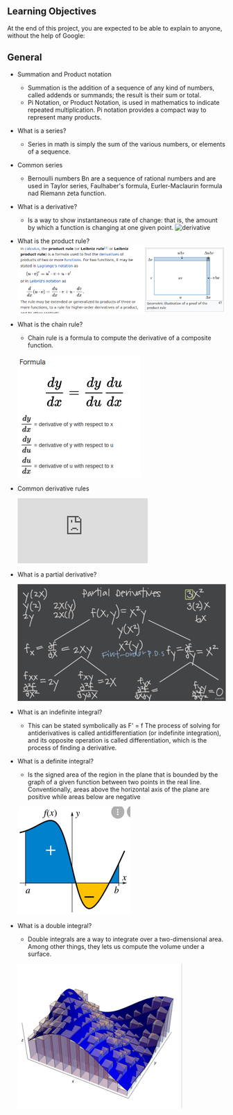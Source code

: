 ## Learning Objectives

At the end of this project, you are expected to be able to explain to anyone, without the help of Google:

## General

- Summation and Product notation
    - Summation is the addition of a sequence of any kind of numbers, called addends or summands; the result is their sum or total.
    - Pi Notation, or Product Notation, is used in mathematics to indicate repeated multiplication. Pi notation provides a compact way to represent many products.

- What is a series?
    - Series in math is simply the sum of the various numbers, or elements of a sequence. 
- Common series
    - Bernoulli numbers Bn are a sequence of rational numbers
    and are used in Taylor series, Faulhaber's formula, Eurler-Maclaurin formula nad Riemann zeta function.
- What is a derivative?
    - Is a way to show instantaneous rate of change: that is, the amount by which a function is changing at one given point.
    ![derivative](https://upload.wikimedia.org/wikipedia/commons/2/21/What_is_derivative_%28animation%29.gif)

- What is the product rule? 
    ![product rule](https://raw.githubusercontent.com/afarizap/holbertonschool-machine_learning/main/math/0x02-calculus/imgs/product_rule.png)

- What is the chain rule?
    - Chain rule is a formula to compute the derivative of a composite function. 
    
    ![chain rule](https://raw.githubusercontent.com/afarizap/holbertonschool-machine_learning/main/math/0x02-calculus/imgs/chain_rule.png)

- Common derivative rules
    
    ![derivative rules](https://www.mathsisfun.com/calculus/derivatives-rules.html)

- What is a partial derivative?
    
    ![partial derivative](https://raw.githubusercontent.com/afarizap/holbertonschool-machine_learning/main/math/0x02-calculus/imgs/partial_derivatives.png)

- What is an indefinite integral?
    - This can be stated symbolically as F' = f The process of solving for antiderivatives is called antidifferentiation (or indefinite integration), and its opposite operation is called differentiation, which is the process of finding a derivative. 
- What is a definite integral?
    - Is the signed area of the region in the plane that is bounded by the graph of a given function between two points in the real line. Conventionally, areas above the horizontal axis of the plane are positive while areas below are negative
    
    ![definite integral](https://raw.githubusercontent.com/afarizap/holbertonschool-machine_learning/main/math/0x02-calculus/imgs/definite_integral.png)

- What is a double integral?
    - Double integrals are a way to integrate over a two-dimensional area. Among other things, they lets us compute the volume under a surface.
    
    ![double integral](https://raw.githubusercontent.com/afarizap/holbertonschool-machine_learning/main/math/0x02-calculus/imgs/double_integral.png)
